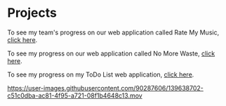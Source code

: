 # Projects

To see my team's progress on our web application called Rate My Music, [click here](https://github.com/arikapasha/RateMyMusic).

To see my progress on our web application called No More Waste, [click here](https://github.com/arikapasha/NoMoreWaste).

To see my progress on my ToDo List web application, [click here](https://ense374lab5.arikapasha.repl.co/).

https://user-images.githubusercontent.com/90287606/139638702-c51c0dba-ac81-4f95-a721-08f1b4648c13.mov


